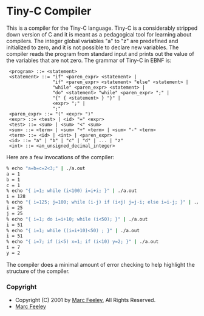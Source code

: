 # Tiny-C Compiler

This is a compiler for the Tiny-C language.  Tiny-C is a
considerably stripped down version of C and it is meant as a
pedagogical tool for learning about compilers.  The integer global
variables "a" to "z" are predefined and initialized to zero, and it
is not possible to declare new variables.  The compiler reads the
program from standard input and prints out the value of the
variables that are not zero.  The grammar of Tiny-C in EBNF is:

```ebnf
 <program> ::= <statement>
 <statement> ::= "if" <paren_expr> <statement> |
                 "if" <paren_expr> <statement> "else" <statement> |
                 "while" <paren_expr> <statement> |
                 "do" <statement> "while" <paren_expr> ";" |
                 "{" { <statement> } "}" |
                 <expr> ";" |
                 ";"
 <paren_expr> ::= "(" <expr> ")"
 <expr> ::= <test> | <id> "=" <expr>
 <test> ::= <sum> | <sum> "<" <sum>
 <sum> ::= <term> | <sum> "+" <term> | <sum> "-" <term>
 <term> ::= <id> | <int> | <paren_expr>
 <id> ::= "a" | "b" | "c" | "d" | ... | "z"
 <int> ::= <an_unsigned_decimal_integer>
```

Here are a few invocations of the compiler:

```bash
% echo "a=b=c=2<3;" | ./a.out
a = 1
b = 1
c = 1
% echo "{ i=1; while (i<100) i=i+i; }" | ./a.out
i = 128
% echo "{ i=125; j=100; while (i-j) if (i<j) j=j-i; else i=i-j; }" | ./a.out
i = 25
j = 25
% echo "{ i=1; do i=i+10; while (i<50); }" | ./a.out
i = 51
% echo "{ i=1; while ((i=i+10)<50) ; }" | ./a.out
i = 51
% echo "{ i=7; if (i<5) x=1; if (i<10) y=2; }" | ./a.out
i = 7
y = 2
```

The compiler does a minimal amount of error checking to help
highlight the structure of the compiler.

### Copyright

* Copyright (C) 2001 by [Marc Feeley](http://www.iro.umontreal.ca/~feeley/), All Rights Reserved. 
* [Marc Feeley](https://github.com/feeley?tab=repositories)
